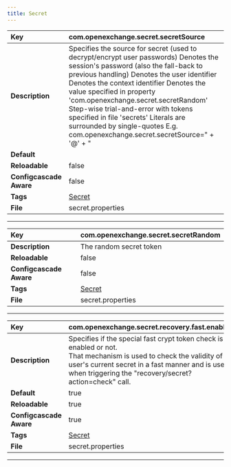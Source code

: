 ```yaml
---
title: Secret
---
```


| __Key__ | com.openexchange.secret.secretSource |
|:----------------|:--------|
| __Description__ | Specifies the source for secret (used to decrypt/encrypt user passwords) <password>    Denotes the session's password (also the fall-back to previous handling) <user-id>     Denotes the user identifier <context-id>  Denotes the context identifier <random>      Denotes the value specified in property 'com.openexchange.secret.secretRandom' <list>        Step-wise trial-and-error with tokens specified in file 'secrets' Literals are surrounded by single-quotes E.g. com.openexchange.secret.secretSource="<user-id> + '@' + <context-id>" |
| __Default__ | <password> |
| __Reloadable__ | false |
| __Configcascade Aware__ | false |
| __Tags__ | <a href="https://documentation.open-xchange.com/latest/middleware/configuration/tags/Secret.html">Secret</a> |
| __File__ | secret.properties |

---
| __Key__ | com.openexchange.secret.secretRandom |
|:----------------|:--------|
| __Description__ | The random secret token |
| __Reloadable__ | false |
| __Configcascade Aware__ | false |
| __Tags__ | <a href="https://documentation.open-xchange.com/latest/middleware/configuration/tags/Secret.html">Secret</a> |
| __File__ | secret.properties |

---
| __Key__ | com.openexchange.secret.recovery.fast.enabled |
|:----------------|:--------|
| __Description__ | Specifies if the special fast crypt token check is enabled or not.<br>That mechanism is used to check the validity of user's current secret in a fast manner and is used when triggering the "recovery/secret?action=check" call. |
| __Default__ | true |
| __Reloadable__ | true |
| __Configcascade Aware__ | true |
| __Tags__ | <a href="https://documentation.open-xchange.com/latest/middleware/configuration/tags/Secret.html">Secret</a> |
| __File__ | secret.properties |

---
